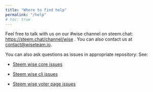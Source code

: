 ```yaml
---
title: "Where to find help"
permalink: "/help"
# toc: true
---
```


Feel free to talk with us on our #wise channel on steem.chat: https://steem.chat/channel/wise .
You can also contact us at contact@wiseteam.io.

You can also ask questions as issues in appropriate repository: See:

- [Steem wise core issues](https://github.com/wise-team/steem-wise-core/issues)

- [Steem wise cli issues](https://github.com/wise-team/steem-wise-cli/issues)

- [Steem wise voter page issues](https://github.com/wise-team/steem-wise-voter-page/issues)
